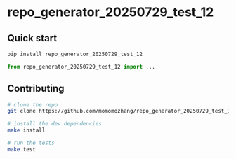 # repo_generator_20250729_test_12

## Quick start

```bash
pip install repo_generator_20250729_test_12
```

```python
from repo_generator_20250729_test_12 import ...
```

## Contributing

```bash
# clone the repo
git clone https://github.com/momomozhang/repo_generator_20250729_test_12.git

# install the dev dependencies
make install

# run the tests
make test
```
